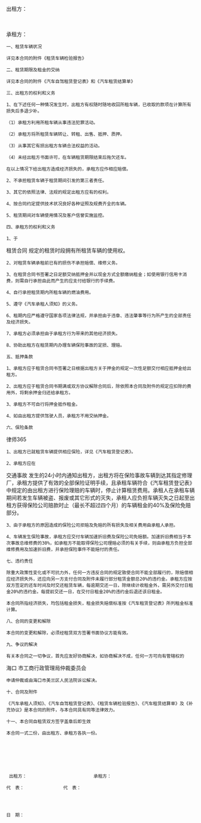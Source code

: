 
 
 

  出租方：
  
　　
  
承租方：
  

  
    一、租赁车辆状况
  
    详见本合同的附件《租赁车辆检验报告》
  
    二、租赁期限及租金的交纳
  
    详见本合同的附件《汽车自驾租赁登记表》和《汽车租赁结算单》
  
    三、出租方的权利和义务
  
    1、在下述任何一种情况发生时，出租方有权随时随地收回所租车辆，已收取的款项在计算所有损失后多退少补。
  
    （1）承租方利用所租车辆从事违法犯罪活动。
  
    （2）承租方将所租赁车辆转让、转租、出售、抵押、质押。
  
    （3）从事其它有损出租方车辆合法权益的活动。
  
    （4）未经出租方书面许可，在车辆租赁期限结束后拖欠还车。
  
    在以上情况下给出租方造成经济损失的，承租方应作相应赔偿。
  
    2、不承担租赁车辆于租赁期间引发的第三者责任。
  
    3、其它的依照法律、法规的规定出租方应有的权利。
  
    4、按合同约定提供技术状况良好各种证照及规费齐全的车辆。
  
    5、租赁期间对车辆使用情况及客户信誉实施监控。
  
    四、承租方的权利和义务
  
    1、于
  
租赁合同
规定的租赁时段拥有所租赁车辆的使用权。
  
    2、对租赁车辆承租前已有的损伤不承担赔偿、维修义务。
  
    3、在租赁合同书签署之日足额交纳抵押金并以现金方式全额缴纳租金；如使用银行信用卡消费，则需自行承担由此而产生的应支付给银行的手续费。
  
    4、自行承担租赁期内所租车辆的燃油费用。
  
    5、遵守《汽车承租人须知》的义务。
  
    6、租期内应严格遵守国家各项法律法规，并承担由于违章、违法肇事等行为所产生的全部责任及经济损失。
  
    7、承租方必须承担由于承租方行为带来的其他经济损失。
  
    8、协助出租方在租赁期内办理车辆保险事故的定损、理赔。
  
    五、抵押条款
  
    1、承租方应于租赁合同书签署之日根据出租方关于押金的规定一次性足额交付相应抵押金给出租方。
  
    2、出租方应于租赁合同书期满或双方协议解除合同后，除依照本合同及附件的规定应扣除的费用外，将剩余押金归还给承租方。
  
    3、承租方不可自行将押金抵作租金。
  
    4、如由出租方提供驾驶人员，承租方不用交纳押金。
  
    六、保险条款
  

 




 
律师365






    1、出租方已就租赁车辆提供相应保险，详见《汽车租赁登记表》。

    2、承租方应在

交通事故
发生的24小时内通知出租方，出租方将在保险事故车辆到达其指定修理厂，承租方提供了有效的全部保险证明手续，且承租车辆符合《汽车租赁登记表》中规定的由出租方进行保险理赔的车辆时，停止计算租赁费用。承租人在承租车辆期间若发生车辆被盗、报废或其它形式的灭失，承租人应负担车辆灭失之日起至出租方获得保险公司赔款时止（最长不超过四个月）的车辆租金的40%及保险免赔部分。

    3、由于承租方的原因造成的保险公司拒赔及免赔的所有损失及相关费用由承租人承担。

    4、车辆发生保险事故，承租方应交付车辆加速折旧费及保险公司免赔额。加速折旧费相当于本次事故总维修费的30%，如承租方不能取得保险公司理赔必须的有关手续，则由承租方负担全部维修费用及加速折旧费，并承担保险事件不能赔付的责任。

    七、违约责任

    除重大政策性变化或不可抗力外，任何一方违反合同的规定致使合同不能全部履行的，除赔偿相应经济损失外，还应向另一方支付合同及附件未履行部分租赁金额总20%的违约金。承租方应按双方签定的还车时间及时交还租赁车辆，每逾期交还一日，除继续计收租金外，需另外交付日租金20%的违约金。每提前交还一日，在交付日租金20%的违约金后退还该日租金。

    本合同所指经济损失，均包括租金损失，租金损失赔偿标准按《汽车租赁登记表》所列租金标准计算。

    八、合同的变更和解除

    本合同的变更和解除，必须经租赁双方签署书面协议方能有效。

    九、争议的解决

    有关本合同之一切争议，首先应友好协商解决，如协商解决不成，任何一方可向有管辖权的

海口
市工商行政管理局仲裁委员会

    申请仲裁或由海口市美兰区人民法院诉讼解决。

    十、合同及附件

    《汽车承租人须知》、《汽车自驾租赁登记表》、《租赁车辆检验报告》、《汽车租赁结算单》及《补充协议》是本合同的附件，与本合同具有同等法律效力。

    十一、本合同自租赁双方签字盖章后即生效

    本合同一式二份，由出租方、承租方各执一份。　　　







     出租方：　　　                    承租方：　　　　　　　　　　
 
    代　表： 　　　　　　　  代　表：
 


 
    日　期：
 
 

 
 
 
  
 
  
 
   


   
 

   


   


   
 
 
  
 
 
 

